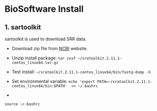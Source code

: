 # BioSoftware Install
## 1. sartoolkit
sartoolkit is used to download SRR data. 
- Download zip file from [NCBI](https://trace.ncbi.nlm.nih.gov/Traces/sra/sra.cgi?view=software) website.

- Unzip install package: `tar zvxf ~/sratoolkit.2.11.1-centos_linux64.tar.gz`

- Test install: `~/sratoolkit.2.11.1-centos_linux64/bin/fastq-dump -h`

- Set environmental variable: `echo 'export PATH=~/sratoolkit.2.11.1-centos_linux64/bin:$PATH'  >> ~/.bashrc`
- 
`source ~/.bashrc`
